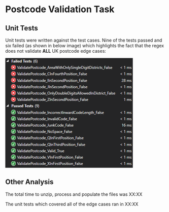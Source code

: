# Postcode Validation Task #


Unit Tests
----------

Unit tests were written against the test cases.  Nine of the tests passed and six failed (as shown in below image) which highlights the fact that the regex does not validate **ALL** UK postcode edge cases:

![alt tag](https://github.com/evan-ritchie/PostcodeValidator/blob/master/PostcodeValidator/img/UnitTestResults.png)


Other Analysis
--------------
The total time to unzip, process and populate the files was XX:XX

The unit tests which covered all of the edge cases ran in XX:XX
